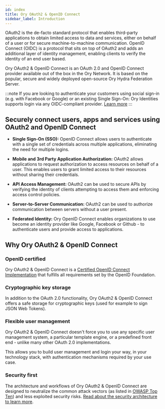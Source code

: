 ```yaml
---
id: index
title: Ory OAuth2 & OpenID Connect 
sidebar_label: Introduction
---
```



OAuth2 is the de-facto standard protocol that enables third-party applications to obtain limited access to data and  services, either on behalf of a user or for secure machine-to-machine communication. OpenID Connect (OIDC) is a protocol that sits on top of OAuth2 and adds an additional layer of identity management, enabling clients to verify the identity of an end user based.

Ory OAuth2 & OpenID Connect is an OAuth 2.0 and OpenID Connect provider available out
of the box in the Ory Network. It is based on the popular, secure and widely deployed open-source Ory Hydra Federation Server.

:::note
If you are looking to authenticate your customers using social sign-in (e.g. with Facebook or Google) or an existing Single Sign-On:
Ory Identities supports login via any OIDC-compliant provider. [Learn more](/kratos/social-signin/overview)
:::

## Securely connect users, apps and services using OAuth2 and OpenID Connect

* **Single Sign-On (SSO):** OpenID Connect allows users to authenticate with a single set of credentials across multiple applications, eliminating the need for multiple logins.

* **Mobile and 3rd Party Application Authorization:** OAuth2 allows applications to request authorization to access resources on behalf of a user. This enables users to grant limited access to their resources without sharing their credentials.

* **API Access Management:** OAuth2 can be used to secure APIs by verifying the identity of clients attempting to access them and enforcing access control policies.

* **Server-to-Server Communication:** OAuth2 can be used to authorize communication between servers without a user present.

* **Federated Identity:** Ory OpenID Connect enables organizations to use become an identity provider like Google, Facebook or Github - to authenticate users and provide access to applications.

## Why Ory OAuth2 & OpenID Connect

### OpenID certified

Ory OAuth2 & OpenID Connect is a [Certified OpenID Connect Implementation](https://openid.net/developers/certified/) that fulfills
all requirements set by the OpenID Foundation.

### Cryptographic key storage

In addition to the OAuth 2.0 functionality, Ory OAuth2 & OpenID Connect offers a safe storage for cryptographic keys (used for
example to sign JSON Web Tokens).

### Flexible user management

Ory OAuth2 & OpenID Connect doesn't force you to use any specific user management system, a particular template engine, or a predefined front end - unlike many other OAuth 2.0 implementations.

This allows you to build user management and login your way, in your technology stack, with authentication mechanisms required
by your use case.

### Security first

The architecture and workflows of Ory OAuth2 & OpenID Connect are designed to neutralize the common attack vectors (as listed in
[OWASP Top Ten](https://owasp.org/www-project-top-ten/)) and less exploited security risks.
[Read about the security architecture to learn more](./security-architecture.md).
